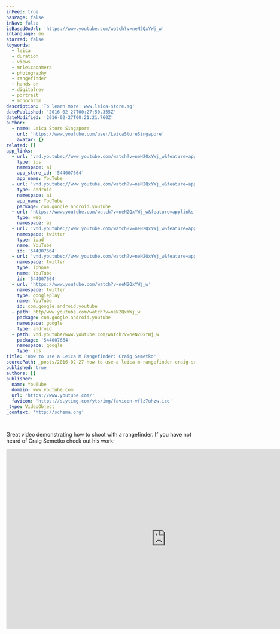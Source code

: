 ```yaml
---
inFeed: true
hasPage: false
inNav: false
isBasedOnUrl: 'https://www.youtube.com/watch?v=neN2QxYWj_w'
inLanguage: en
starred: false
keywords:
  - leica
  - duration
  - views
  - mrleicacamera
  - photography
  - rangefinder
  - hands-on
  - digitalrev
  - portrait
  - monochrom
description: 'To learn more: www.leica-store.sg'
datePublished: '2016-02-27T00:27:50.355Z'
dateModified: '2016-02-27T00:21:21.760Z'
author:
  - name: Leica Store Singapore
    url: 'https://www.youtube.com/user/LeicaStoreSingapore'
    avatar: {}
related: []
app_links:
  - url: 'vnd.youtube://www.youtube.com/watch?v=neN2QxYWj_w&feature=applinks'
    type: ios
    namespace: ai
    app_store_id: '544007664'
    app_name: YouTube
  - url: 'vnd.youtube://www.youtube.com/watch?v=neN2QxYWj_w&feature=applinks'
    type: android
    namespace: ai
    app_name: YouTube
    package: com.google.android.youtube
  - url: 'https://www.youtube.com/watch?v=neN2QxYWj_w&feature=applinks'
    type: web
    namespace: ai
  - url: 'vnd.youtube://www.youtube.com/watch?v=neN2QxYWj_w&feature=applinks'
    namespace: twitter
    type: ipad
    name: YouTube
    id: '544007664'
  - url: 'vnd.youtube://www.youtube.com/watch?v=neN2QxYWj_w&feature=applinks'
    namespace: twitter
    type: iphone
    name: YouTube
    id: '544007664'
  - url: 'https://www.youtube.com/watch?v=neN2QxYWj_w'
    namespace: twitter
    type: googleplay
    name: YouTube
    id: com.google.android.youtube
  - path: http/www.youtube.com/watch?v=neN2QxYWj_w
    package: com.google.android.youtube
    namespace: google
    type: android
  - path: vnd.youtube/www.youtube.com/watch?v=neN2QxYWj_w
    package: '544007664'
    namespace: google
    type: ios
title: 'How to use a Leica M Rangefinder: Craig Semetko'
sourcePath: _posts/2016-02-27-how-to-use-a-leica-m-rangefinder-craig-semetko.md
published: true
authors: []
publisher:
  name: YouTube
  domain: www.youtube.com
  url: 'https://www.youtube.com/'
  favicon: 'https://s.ytimg.com/yts/img/favicon-vflz7uhzw.ico'
_type: VideoObject
_context: 'http://schema.org'

---
```

Great video demonstrating how to shoot with a rangefinder. If you have not heard of Craig Semetko check out his work: 

<iframe src="https://cdn.embedly.com/widgets/media.html?src=https%3A%2F%2Fwww.youtube.com%2Fembed%2FneN2QxYWj_w%3Ffeature%3Doembed&amp;url=https%3A%2F%2Fwww.youtube.com%2Fwatch%3Fv%3DneN2QxYWj_w&amp;image=https%3A%2F%2Fi.ytimg.com%2Fvi%2FneN2QxYWj_w%2Fhqdefault.jpg&amp;key=b7d04c9b404c499eba89ee7072e1c4f7&amp;type=text%2Fhtml&amp;schema=youtube" width="854" height="480" scrolling="no" frameborder="0" allowfullscreen="allowfullscreen" style=""></iframe>